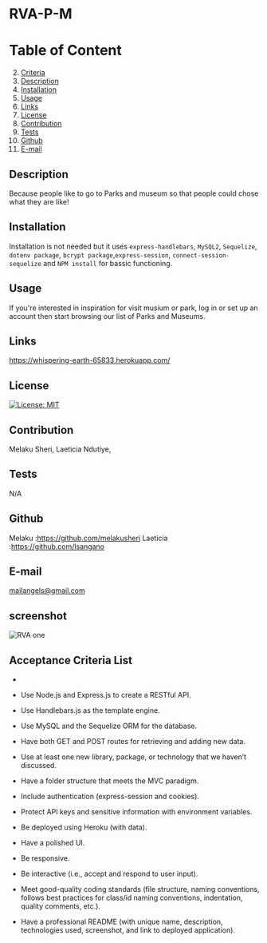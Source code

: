 # RVA-P-M
  # Table of Content
  2. [Criteria](#Criteria)
  3. [Description](#Description)
  4. [Installation](#Installation)
  5. [Usage](#Usage)
  6. [Links](#Links)
  7. [License](#License)
  8. [Contribution](#Contribution)
  9. [Tests](#Tests)
  10. [Github](#Github)
  11. [E-mail](#Email)  

  ## Description
  Because people like to go to Parks and museum so that people could  chose what they are like!
  
  ## Installation
  Installation is not needed but it uses `express-handlebars`, `MySQL2`, `Sequelize`, `dotenv package`, `bcrypt package`,`express-session`, `connect-session-sequelize` and `NPM install` for bassic functioning. 
  
 
  ## Usage
  If you're interested in inspiration for visit musium or park, log in or set up an account then start browsing our list of Parks and Museums.

  ## Links
  https://whispering-earth-65833.herokuapp.com/
  
  ## License
  [![License: MIT](https://img.shields.io/badge/License-MIT-yellow.svg)](https://opensource.org/licenses/MIT)
  
  ## Contribution
  Melaku Sheri, Laeticia Ndutiye, 
  
  ## Tests
  N/A
  
  ## Github
  Melaku :https://github.com/melakusheri Laeticia :https://github.com/lsangano 
  
  
  ## E-mail
  mailangels@gmail.com
  
  ## screenshot
  
  ![RVA one](https://user-images.githubusercontent.com/65136237/133913087-8ce544eb-5932-4e98-b023-298d1b433de6.PNG)


  ## Acceptance Criteria List
* 
* Use Node.js and Express.js to create a RESTful API.

* Use Handlebars.js as the template engine.

* Use MySQL and the Sequelize ORM for the database.

* Have both GET and POST routes for retrieving and adding new data.

* Use at least one new library, package, or technology that we haven’t discussed.

* Have a folder structure that meets the MVC paradigm.

* Include authentication (express-session and cookies).

* Protect API keys and sensitive information with environment variables.

* Be deployed using Heroku (with data).

* Have a polished UI.

* Be responsive.

* Be interactive (i.e., accept and respond to user input).

* Meet good-quality coding standards (file structure, naming conventions, follows best practices for class/id naming conventions, indentation, quality comments, etc.).

* Have a professional README (with unique name, description, technologies used, screenshot, and link to deployed application).
